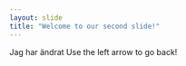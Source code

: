```yaml
---
layout: slide
title: "Welcome to our second slide!"
---
```

Jag har ändrat
Use the left arrow to go back!
